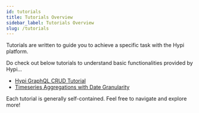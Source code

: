 ```yaml
---
id: tutorials
title: Tutorials Overview
sidebar_label: Tutorials Overview
slug: /tutorials
---
```


Tutorials are written to guide you to achieve a specific task with the Hypi platform.

Do check out below tutorials to understand basic functionalities provided by Hypi...

+ [Hypi GraphQL CRUD Tutorial](gql-crud-tutorial.md) 
+ [Timeseries Aggregations with Date Granularity](time-series-aggregations.md)

Each tutorial is generally self-contained.  Feel free to navigate and explore more!